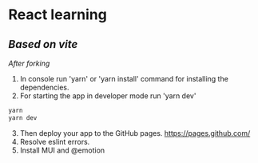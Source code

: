 # React learning

## _Based on vite_

_After forking_

1) In console run 'yarn' or 'yarn install' command for installing the dependencies.
2) For starting the app in developer mode run 'yarn dev'

```sh
yarn
yarn dev 
```

3) Then deploy your app to the GitHub pages. <https://pages.github.com/>
4) Resolve eslint errors.
5) Install MUI and @emotion 